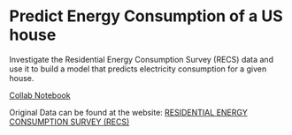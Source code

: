 # Predict Energy Consumption of a US house
Investigate the Residential Energy Consumption Survey (RECS) data and use it to build a model that predicts electricity consumption for a given house. 

[Collab Notebook](https://github.com/justyntyrrell/predict_energy/blob/main/predict_energy.ipynb)

Original Data can be found at the website: [RESIDENTIAL ENERGY CONSUMPTION SURVEY (RECS)](https://www.eia.gov/consumption/residential/data/2009/index.php?view=microdata)
